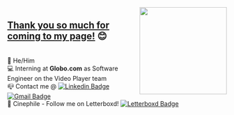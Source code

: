 <img align='right' src='https://raw.githubusercontent.com/pedrochamberlain/pedrochamberlain/master/mario_head.gif' width='200"'>

## <a target="_blank" href="https://www.youtube.com/watch?v=msMkeJTEGuU">Thank you so much for coming to my page!</a> 😊 
 <br/>🍔&nbsp;He/Him
 <br/>💻&nbsp;Interning at **Globo.com** as Software Engineer on the Video Player team
 <br/>📪&nbsp;Contact me @&nbsp;[![Linkedin Badge](https://img.shields.io/badge/-PedroChamberlain-blue?style=flat&logo=Linkedin&logoColor=white&link=https://www.linkedin.com/in/pedro-chamberlain-199304167/)](https://www.linkedin.com/in/pedro-chamberlain-199304167/)&nbsp;[![Gmail Badge](https://img.shields.io/badge/-pedrochmatos@gmail.com-c14438?style=flat&logo=Gmail&logoColor=white&link=mailto:pedrochmatos@gmail.com)](mailto:pedrochmatos@gmail.com)
 <br/>🎥&nbsp;Cinephile - Follow me on Letterboxd!&nbsp;[![Letterboxd Badge](https://img.shields.io/badge/-pedrochambs-21282f?style=flat&logo=Letterboxd&logoColor=white&link=https://www.letterboxd.com/pedrochambs/)](https://www.letterboxd.com/pedrochambs/)
